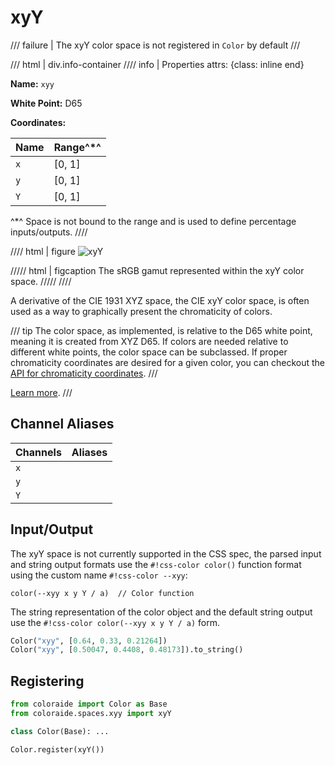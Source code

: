# xyY

/// failure | The xyY color space is not registered in `Color` by default
///

/// html | div.info-container
//// info | Properties
    attrs: {class: inline end}

**Name:** `xyy`

**White Point:** D65

**Coordinates:**

Name | Range^\*^
---- | -----
`x`  | [0, 1]
`y`  | [0, 1]
`Y`  | [0, 1]

^\*^ Space is not bound to the range and is used to define percentage inputs/outputs.
////

//// html | figure
![xyY](../images/xyy-3d.png)

///// html | figcaption
The sRGB gamut represented within the xyY color space.
/////
////

A derivative of the CIE 1931 XYZ space, the CIE xyY color space, is often used as a way to graphically present the
chromaticity of colors.

/// tip
The color space, as implemented, is relative to the D65 white point, meaning it is created from XYZ D65. If colors are
needed relative to different white points, the color space can be subclassed. If proper chromaticity coordinates are
desired for a given color, you can checkout the [API for chromaticity coordinates](../chromaticity.md).
///

[Learn more](https://en.wikipedia.org/wiki/CIE_1931_color_space#CIE_xy_chromaticity_diagram_and_the_CIE_xyY_color_space).
///

## Channel Aliases

Channels | Aliases
-------- | -------
`x`      |
`y`      |
`Y`      |

## Input/Output

The xyY space is not currently supported in the CSS spec, the parsed input and string output formats use the
`#!css-color color()` function format using the custom name `#!css-color --xyy`:

```css-color
color(--xyy x y Y / a)  // Color function
```

The string representation of the color object and the default string output use the
`#!css-color color(--xyy x y Y / a)` form.

```py play
Color("xyy", [0.64, 0.33, 0.21264])
Color("xyy", [0.50047, 0.4408, 0.48173]).to_string()
```

## Registering

```py
from coloraide import Color as Base
from coloraide.spaces.xyy import xyY

class Color(Base): ...

Color.register(xyY())
```
